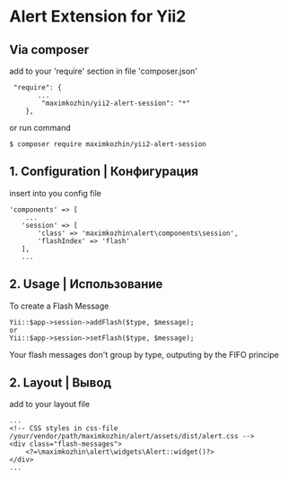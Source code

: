 Alert Extension for Yii2 
========================

Via composer
------------

add to your 'require' section in file 'composer.json'
```
 "require": {
       ...
        "maximkozhin/yii2-alert-session": "*"
    },
```
or run command

```
$ composer require maximkozhin/yii2-alert-session
```


**1. Configuration | Конфигурация**
-----------------------------------

insert into you config file
```
'components' => [
    ...
   'session' => [
       'class' => 'maximkozhin\alert\components\session',
       'flashIndex' => 'flash'
   ],
   ...
```

**2. Usage | Использование**
-----------------------------------

To create a Flash Message 
```
Yii::$app->session->addFlash($type, $message);
or
Yii::$app->session->setFlash($type, $message);
```
Your flash messages don't group by type, outputing by the FIFO principe


**2. Layout | Вывод**
-----------------------------------

add to your layout file 
```
...
<!-- CSS styles in css-file /your/vendor/path/maximkozhin/alert/assets/dist/alert.css -->
<div class="flash-messages">
    <?=\maximkozhin\alert\widgets\Alert::widget()?>
</div>
...
```

